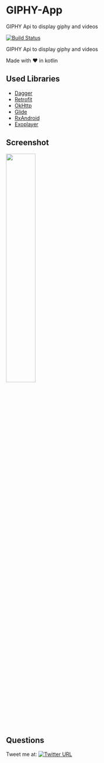 # GIPHY-App
GIPHY Api to display giphy and videos

[![Build Status](https://travis-ci.org/krunal3kapadiya/GIPHY-App.svg?branch=master)](https://travis-ci.org/krunal3kapadiya/GIPHY-App)

GIPHY Api to display giphy and videos

Made with :heart: in kotlin

## Used Libraries

- [Dagger](https://square.github.io/dagger/)
- [Retrofit](https://developer.android.com/topic/libraries/support-library/index.html)
- [OkHttp](http://square.github.io/okhttp/)
- [Glide](https://github.com/bumptech/glide)
- [RxAndroid](https://github.com/ReactiveX/RxAndroid)
- [Exoplayer](https://github.com/google/ExoPlayer)

## Screenshot

<img src="screenshots/screenshot.gif" width="40%" height="40%"/>

## Questions

Tweet me at: 
[![Twitter URL](https://img.shields.io/badge/Twitter-@krunal3kapadiya-blue.svg?style=for-the-badge)](https://twitter.com/krunal3kapadiya)

